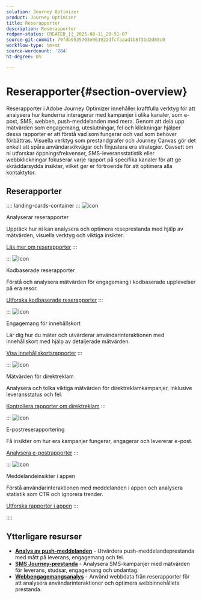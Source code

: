 ```yaml
---
solution: Journey Optimizer
product: Journey Optimizer
title: Reserapporter
description: Reserapporter
redpen-status: CREATED_||_2025-08-11_20-51-07
source-git-commit: 79fdb9535703e961922dfcfaaad1b6731d2d88c0
workflow-type: tm+mt
source-wordcount: '284'
ht-degree: 0%

---
```



# Reserapporter{#section-overview}

Reserapporter i Adobe Journey Optimizer innehåller kraftfulla verktyg för att analysera hur kunderna interagerar med kampanjer i olika kanaler, som e-post, SMS, webben, push-meddelanden med mera. Genom att dela upp mätvärden som engagemang, uteslutningar, fel och klickningar hjälper dessa rapporter er att förstå vad som fungerar och vad som behöver förbättras. Visuella verktyg som prestandgrafer och Journey Canvas gör det enkelt att spåra användarsökvägar och finjustera era strategier. Oavsett om ni utforskar öppningsfrekvenser, SMS-leveransstatistik eller webbklickningar fokuserar varje rapport på specifika kanaler för att ge skräddarsydda insikter, vilket ger er förtroende för att optimera alla kontaktytor.

## Reserapporter

:::: landing-cards-container
:::
![icon](https://cdn.experienceleague.adobe.com/icons/chart-line.svg?lang=sv-SE)

Analyserar reserapporter

Upptäck hur ni kan analysera och optimera reseprestanda med hjälp av mätvärden, visuella verktyg och viktiga insikter.

[Läs mer om reserapporter](../using/reports/journey-global-report-cja.md)
:::

:::
![icon](https://cdn.experienceleague.adobe.com/icons/code-branch.svg?lang=sv-SE)

Kodbaserade reserapporter

Förstå och analysera mätvärden för engagemang i kodbaserade upplevelser på era resor.

[Utforska kodbaserade reserapporter](../using/reports/journey-global-report-cja-code.md)
:::

:::
![icon](https://cdn.experienceleague.adobe.com/icons/puzzle-piece.svg?lang=sv-SE)

Engagemang för innehållskort

Lär dig hur du mäter och utvärderar användarinteraktionen med innehållskort med hjälp av detaljerade mätvärden.

[Visa innehållskortsrapporter](../using/reports/journey-global-report-cja-content.md)
:::

:::
![icon](https://cdn.experienceleague.adobe.com/icons/envelope.svg?lang=sv-SE)

Mätvärden för direktreklam

Analysera och tolka viktiga mätvärden för direktreklamkampanjer, inklusive leveransstatus och fel.

[Kontrollera rapporter om direktreklam](../using/reports/journey-global-report-cja-direct.md)
:::

:::
![icon](https://cdn.experienceleague.adobe.com/icons/envelope-open.svg?lang=sv-SE)

E-postreserapportering

Få insikter om hur era kampanjer fungerar, engagerar och levererar e-post.

[Analysera e-postrapporter](../using/reports/journey-global-report-cja-email.md)
:::

:::
![icon](https://cdn.experienceleague.adobe.com/icons/mobile.svg?lang=sv-SE)

Meddelandeinsikter i appen

Förstå användarinteraktionen med meddelanden i appen och analysera statistik som CTR och ignorera trender.

[Utforska rapporter i appen](../using/reports/journey-global-report-cja-inapp.md)
:::

::::


## Ytterligare resurser

- **[Analys av push-meddelanden](../using/reports/journey-global-report-cja-push.md)** - Utvärdera push-meddelandeprestanda med mått på leverans, engagemang och fel.
- **[SMS Journey-prestanda](../using/reports/journey-global-report-cja-sms.md)** - Analysera SMS-kampanjer med mätvärden för leverans, studsar, engagemang och undantag.
- **[Webbengagemangsanalys](../using/reports/journey-global-report-cja-web.md)** - Använd webbdata från reserapporter för att analysera användarinteraktioner och optimera webbinnehållets prestanda.
